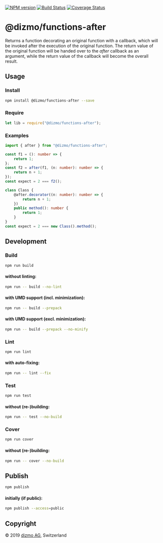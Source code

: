 [![NPM version](https://badge.fury.io/js/%40dizmo%2Ffunctions-after.svg)](https://npmjs.org/package/@dizmo/functions-after)
[![Build Status](https://travis-ci.org/dizmo/functions-after.svg?branch=master)](https://travis-ci.org/dizmo/functions-after)
[![Coverage Status](https://coveralls.io/repos/github/dizmo/functions-after/badge.svg?branch=master)](https://coveralls.io/github/dizmo/functions-after?branch=master)

# @dizmo/functions-after

Returns a function decorating an original function with a callback, which will be invoked after the execution of the original function. The return value of the original function will be handed over to the *after* callback as an argument, while the return value of the callback will become the overall result.

## Usage

### Install

```sh
npm install @dizmo/functions-after --save
```

### Require

```javascript
let lib = require("@dizmo/functions-after");
```

### Examples

```typescript
import { after } from "@dizmo/functions-after";
```

```typescript
const f1 = (): number => {
    return 1;
};
const f2 = after(f1, (n: number): number => {
    return n + 1;
});
const expect = 2 === f2();
```

```typescript
class Class {
    @after.decorator((n: number): number => {
        return n + 1;
    })
    public method(): number {
        return 1;
    }
}
const expect = 2 === new Class().method();
```

## Development

### Build

```sh
npm run build
```

#### without linting:

```sh
npm run -- build --no-lint
```

#### with UMD support (incl. minimization):

```sh
npm run -- build --prepack
```

#### with UMD support (excl. minimization):

```sh
npm run -- build --prepack --no-minify
```

### Lint

```sh
npm run lint
```

#### with auto-fixing:

```sh
npm run -- lint --fix
```

### Test

```sh
npm run test
```

#### without (re-)building:

```sh
npm run -- test --no-build
```

### Cover

```sh
npm run cover
```

#### without (re-)building:

```sh
npm run -- cover --no-build
```

## Publish

```sh
npm publish
```

#### initially (if public):

```sh
npm publish --access=public
```

## Copyright

 © 2019 [dizmo AG](http://dizmo.com/), Switzerland
